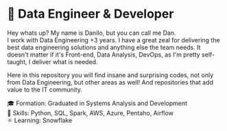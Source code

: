 # 🍃 Data Engineer & Developer


Hey whats up? My name is Danilo, but you can call me Dan.
<br>
I work with Data Engineering +3 years. I have a great zeal for delivering the best data engineering solutions and anything else the team needs. It doesn't matter if it's Front-end, Data Analysis, DevOps, as I'm pretty self-taught, I deliver what is needed.


Here in this repository you will find insane and surprising codes, not only from Data Engineering, but other areas as well! And repositories that add value to the IT community.


🎓 Formation: Graduated in Systems Analysis and Development<br>
🎯 Skills: Python, SQL, Spark, AWS, Azure, Pentaho, Airflow<br>
⚛️ Learning: Snowflake
